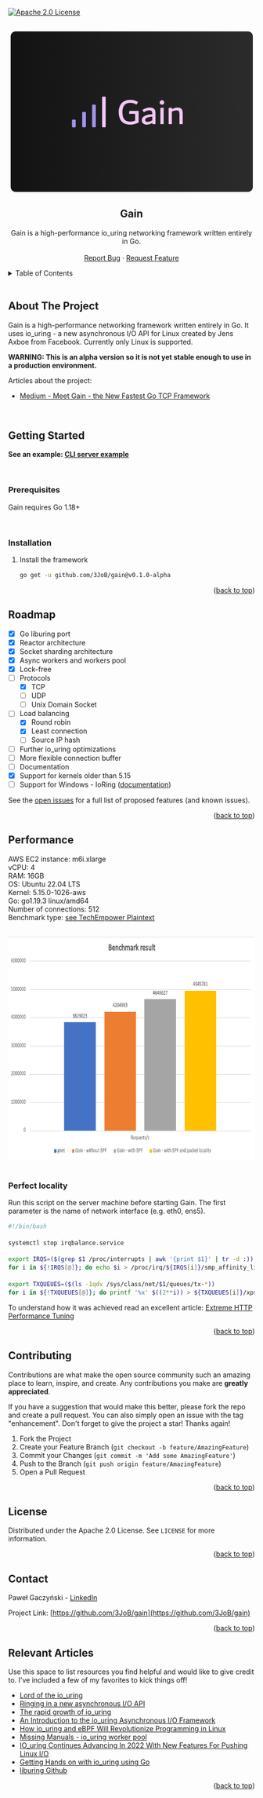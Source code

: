 <a name="readme-top"></a>

[![Apache 2.0 License][license-shield]][license-url]

<br />
<div align="center">
  <a href="https://github.com/3JoB/gain">
    <img src="images/gain.png" alt="Logo" width="495" height="327">
  </a>

  <h2 align="center">Gain</h2>

  <p align="center">
    Gain is a high-performance io_uring networking framework written entirely in Go.
    <br />
    <br />
    <a href="https://github.com/3JoB/gain/issues">Report Bug</a>
    ·
    <a href="https://github.com/3JoB/gain/issues">Request Feature</a>
  </p>
</div>


<details>
  <summary>Table of Contents</summary>
  <ol>
    <li>
      <a href="#about-the-project">About The Project</a>
    </li>
    <li>
      <a href="#getting-started">Getting Started</a>
      <ul>
        <li><a href="#prerequisites">Prerequisites</a></li>
        <li><a href="#installation">Installation</a></li>
      </ul>
    </li>
    <li><a href="#usage">Usage</a></li>
    <li><a href="#roadmap">Roadmap</a></li>
    <li><a href="#performance">Performance</a></li>
    <li><a href="#contributing">Contributing</a></li>
    <li><a href="#license">License</a></li>
    <li><a href="#contact">Contact</a></li>
    <li><a href="#relevant-articles">Relevant Articles</a></li>
  </ol>
</details>

<br/>

## About The Project

Gain is a high-performance networking framework written entirely in Go. It uses io_uring - a new asynchronous I/O API for Linux created by Jens Axboe from Facebook. Currently only Linux is supported.

**WARNING: This is an alpha version so it is not yet stable enough to use in a production environment.**

Articles about the project:

* [Medium - Meet Gain - the New Fastest Go TCP Framework](https://medium.com/better-programming/gain-the-new-fastest-go-tcp-framework-40ec111d40e6)

<br/>

## Getting Started


**See an example: [CLI server example](https://github.com/3JoB/gain/blob/main/examples/cli/main.go)**

<br/>

### Prerequisites

Gain requires Go 1.18+

<br/>

### Installation

1. Install the framework
   ```sh
   go get -u github.com/3JoB/gain@v0.1.0-alpha
   ```

<p align="right">(<a href="#readme-top">back to top</a>)</p>

## Roadmap

- [x] Go liburing port
- [x] Reactor architecture
- [x] Socket sharding architecture
- [x] Async workers and workers pool
- [x] Lock-free
- [ ] Protocols
    - [x] TCP
    - [ ] UDP
    - [ ] Unix Domain Socket
- [ ] Load balancing
    - [x] Round robin
    - [x] Least connection
    - [ ] Source IP hash
- [ ] Further io_uring optimizations
- [ ] More flexible connection buffer
- [ ] Documentation
- [x] Support for kernels older than 5.15
- [ ] Support for Windows - IoRing ([documentation](https://learn.microsoft.com/en-us/windows/win32/api/ioringapi/))

See the [open issues](https://github.com/3JoB/gain/issues) for a full list of proposed features (and known issues).

<p align="right">(<a href="#readme-top">back to top</a>)</p>



## Performance

AWS EC2 instance: m6i.xlarge
<br/>
vCPU: 4
<br/>
RAM: 16GB
<br/>
OS: Ubuntu 22.04 LTS
<br/>
Kernel: 5.15.0-1026-aws
<br/>
Go: go1.19.3 linux/amd64
<br/>
Number of connections: 512
<br/>
Benchmark type: [see TechEmpower Plaintext](https://github.com/TechEmpower/FrameworkBenchmarks/wiki/Project-Information-Framework-Tests-Overview#plaintext)
<br/>

<br/>
<a href="https://github.com/3JoB/gain">
  <img src="images/benchmark_result.png" alt="Logo" width="710" height="454">
</a>
<br/>
<br/>

### Perfect locality

Run this script on the server machine before starting Gain. The first parameter is the name of network interface (e.g. eth0, ens5).

```sh
#!/bin/bash

systemctl stop irqbalance.service

export IRQS=($(grep $1 /proc/interrupts | awk '{print $1}' | tr -d :))
for i in ${!IRQS[@]}; do echo $i > /proc/irq/${IRQS[i]}/smp_affinity_list; done;

export TXQUEUES=($(ls -1qdv /sys/class/net/$1/queues/tx-*))
for i in ${!TXQUEUES[@]}; do printf '%x' $((2**i)) > ${TXQUEUES[i]}/xps_cpus; done;

```

To understand how it was achieved read an excellent article: [Extreme HTTP Performance Tuning](https://talawah.io/blog/extreme-http-performance-tuning-one-point-two-million/#_5-perfect-locality)

<p align="right">(<a href="#readme-top">back to top</a>)</p>

## Contributing

Contributions are what make the open source community such an amazing place to learn, inspire, and create. Any contributions you make are **greatly appreciated**.

If you have a suggestion that would make this better, please fork the repo and create a pull request. You can also simply open an issue with the tag "enhancement".
Don't forget to give the project a star! Thanks again!

1. Fork the Project
2. Create your Feature Branch (`git checkout -b feature/AmazingFeature`)
3. Commit your Changes (`git commit -m 'Add some AmazingFeature'`)
4. Push to the Branch (`git push origin feature/AmazingFeature`)
5. Open a Pull Request

<p align="right">(<a href="#readme-top">back to top</a>)</p>

## License

Distributed under the Apache 2.0 License. See `LICENSE` for more information.

<p align="right">(<a href="#readme-top">back to top</a>)</p>


## Contact

Paweł Gaczyński - [LinkedIn](http://linkedin.com/in/pawel-gaczynski)

Project Link: [https://github.com/3JoB/gain](https://github.com/3JoB/gain)

<p align="right">(<a href="#readme-top">back to top</a>)</p>


## Relevant Articles

Use this space to list resources you find helpful and would like to give credit to. I've included a few of my favorites to kick things off!

* [Lord of the io_uring](https://unixism.net/loti/what_is_io_uring.html)
* [Ringing in a new asynchronous I/O API](https://lwn.net/Articles/776703/)
* [The rapid growth of io_uring](https://lwn.net/Articles/810414/)
* [An Introduction to the io_uring Asynchronous I/O Framework](https://blogs.oracle.com/linux/post/an-introduction-to-the-io-uring-asynchronous-io-framework)
* [How io_uring and eBPF Will Revolutionize Programming in Linux](https://www.scylladb.com/2020/05/05/how-io_uring-and-ebpf-will-revolutionize-programming-in-linux/)
* [Missing Manuals - io_uring worker pool](https://blog.cloudflare.com/missing-manuals-io_uring-worker-pool/)
* [IO_uring Continues Advancing In 2022 With New Features For Pushing Linux I/O](https://www.phoronix.com/news/KR2022-IO_uring)
* [Getting Hands on with io_uring using Go](https://developers.mattermost.com/blog/hands-on-iouring-go/)
* [liburing Github](https://github.com/axboe/liburing)

<p align="right">(<a href="#readme-top">back to top</a>)</p>


[license-shield]: https://img.shields.io/badge/License-Apache_2.0-blue.svg
[license-url]: https://github.com/3JoB/gain/blob/main/LICENSE
